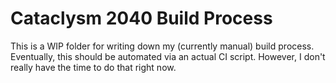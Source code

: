 # Cataclysm 2040 Build Process
This is a WIP folder for writing down my (currently manual) build process. Eventually, this should be automated via an actual CI script. However, I don't really have the time to do that right now.
